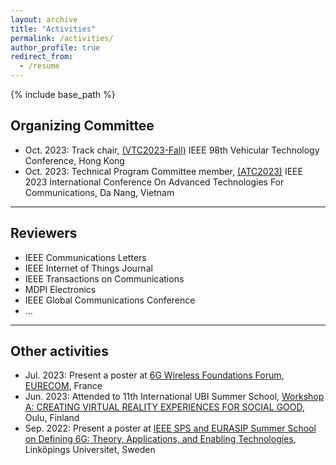 ```yaml
---
layout: archive
title: "Activities"
permalink: /activities/
author_profile: true
redirect_from:
  - /resume
---
```


{% include base_path %}

## Organizing Committee
* Oct. 2023: Track chair, [(VTC2023-Fall)](https://events.vtsociety.org/vtc2023-fall/) IEEE 98th Vehicular Technology Conference, Hong Kong
* Oct. 2023: Technical Program Committee member, [(ATC2023)](https://atc-conf.org/atc-2023) IEEE 2023 International Conference On Advanced Technologies For Communications, Da Nang, Vietnam

---
## Reviewers
* IEEE Communications Letters
* IEEE Internet of Things Journal
* IEEE Transactions on Communications
* MDPI Electronics
* IEEE Global Communications Conference
* ...

---
## Other activities
* Jul. 2023: Present a poster at [6G Wireless Foundations Forum, EURECOM](https://www.6gwff.org/), France
* Jun. 2023: Attended to 11th International UBI Summer School, [Workshop A: CREATING VIRTUAL REALITY EXPERIENCES FOR SOCIAL GOOD](https://ubicomp.oulu.fi/ubiss2023/workshops-instructors#WA), Oulu, Finland
* Sep. 2022: Present a poster at [IEEE SPS and EURASIP Summer School on Defining 6G: Theory, Applications, and Enabling Technologies](https://signalprocessingsociety.org/newsletter/2022/06/joint-ieee-sps-and-eurasip-summer-school-defining-6g-theory-applications-and), Linköpings Universitet, Sweden